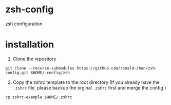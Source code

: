 # zsh-config
zsh configuration

# installation
1. Clone the repository
```
git clone --recurse-submodules https://github.com/ronald-chun/zsh-config.git $HOME/.config/zsh
```

2. Copy the zshrc template to the root directory (If you already have the `.zshrc` file, please backup the orginal `.zshrc` first and merge the config )
```
cp zshrc-example $HOME/.zshrc
```